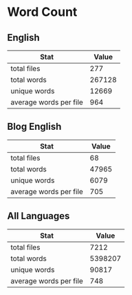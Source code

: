 # Word Count

## English

Stat | Value
---- | -----
total files | 277
total words | 267128
unique words | 12669
average words per file | 964

## Blog English

Stat | Value
---- | -----
total files | 68
total words | 47965
unique words | 6079
average words per file | 705

## All Languages

Stat | Value
---- | -----
total files | 7212
total words | 5398207
unique words | 90817
average words per file | 748
